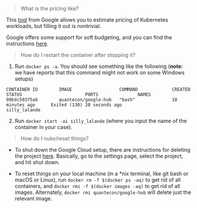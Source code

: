 > What is the pricing like?

This [tool](https://cloud.google.com/products/calculator/) from Google allows you to estimate pricing of Kubernetes workloads, but filling it out is nontrivial.  

Google offers some support for soft budgeting, and you can find the instructions [here](https://cloud.google.com/billing/docs/how-to/budgets).

> How do I restart the container after stopping it? 

1. Run `docker ps -a`. You should see something like the following (**note:** we have reports that this command might not work on some Windows setups)

```
CONTAINER ID        IMAGE                  COMMAND             CREATED             STATUS                        PORTS               NAMES
99bdc50375a6        quantecon/google-hub   "bash"              18 minutes ago      Exited (130) 20 seconds ago                       silly_lalande
```

2. Run `docker start -ai silly_lalande` (where you input the name of the container in your case).

> How do I nuke/reset things?

* To shut down the Google Cloud setup, there are instructions for deleting the project [here](https://cloud.google.com/resource-manager/docs/creating-managing-projects). Basically, go to the settings page, select the project, and hit shut down.

* To reset things on your local machine (in a \*nix terminal, like git bash or macOS or Linux), run `docker rm -f $(docker ps -aq)` to get rid of all containers, and `docker rmi -f $(docker images -aq)` to get rid of all images. Alternately, `docker rmi quantecon/google-hub` will delete just the relevant image.
